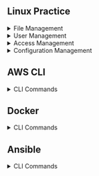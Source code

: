 

## Linux Practice
<details>
<summary> File Management</summary>
    <br/>
    
**Read/Write files and folders**
```bash
ls
ls -ltr
ll
mkdir helloworld
cd helloworld
touch README.md
touch sample.txt
vi sample.txt
```
**Read content of files**
```bash
cat README.txt 
more README.txt 
tail -f README.txt
tail -100f README.txt
tail -10f README.txt
```
**Copy fiels and directories**
```bash
# Copy a file to other directory
cp sample.txt Documents
# Copy a directory to other directory
cp -r logs Documents
```
**Crate a copy of fiels and directories**
```bash
# Create a copy of file
cp sample.txt sample_v2.txt
# Create a copy of directory
cp -r logs logs_bkp
```
**Move files and directories to other location**
```bash
# Move a fileto other location
mv sample.txt Documents
# Move a directory to other location
mv logs Documents
```
**Rename fiels and directories**
```bash
# Rename a file
mv sample.txt important.txt
# Rename a directory
mv logs logs_bkp
```
**Find a file**
```bash
find ./ -name sample.txt
locate sample.txt
```
**List of file names containing a given text**
```bash
find ./ -type f -exec grep -l "Apache License" {} \; 
```
**List the files older than 7 days**
```bash
find /var/log/nginx -type f -mtime +7 -exec ls -ltr {} \;
```
**List the files older than 2 hours**
```bash
find /var/log/nginx -type f -mmin +120 -exec ls -ltr {} \;
```
**Move 7 days old files to another directory**
```bash
find /var/log/nginx/ -mtime +7 -name "*.log" -exec mv "{}" /var/log/nginx_backup/ \;',
```
**Compress 7 days old files**
```bash
find /var/log/nginx/ -mtime +7 -name "*.log" -exec gzip "{}" \;',
```
**Delete 7 days old files**
```bash
find /var/log/nginx/ -mtime +7 -name "*.log" -exec rm "{}" \;',
```
**Compress the files that were genereated before 01-March-2023**

```bash
touch -t 202303010000 /tmp/2023-Mar-01-0000
find /var/log/nginx -type f ! -newer /tmp/2023-Mar-01-0000 | xargs gzip
```
**Remove files that were genereated before 01-Jan-2023**
```bash
touch -t 202301010000 /tmp/2023-Jan-01-0000
find /var/log/nginx -type f ! -newer /tmp/2023-Jan-01-0000 | xargs rm
```
</details>

<details>
<summary>User Management</summary>
    <br/> 
    
**Create Linux User with home directory**

```bash
sudo useradd -s /bin/bash -d /home/nag -m nag
```
**Set password for nag**

```bash
sudo passwd nag
```
**Delete nag user**

```bash
sudo userdel nag
```

**Enable root user password login**
```bash
#!/bin/bash
sudo sed -i 's/#PermitRootLogin prohibit-password/PermitRootLogin yes/' /etc/ssh/sshd_config
sudo sed -i 's/PasswordAuthentication no/PasswordAuthentication yes/' /etc/ssh/sshd_config
sudo service sshd restart
sudo sudo su -
echo 'root:mankdhur567Q' | chpasswd
```
</details>

<details>
<summary>Access Management</summary>
     <br/>
 
**Connect to remote server**
 
```bash 
ssh -i "test-ec2.pem" ubuntu@ec2-18-208-248-114.compute-1.amazonaws.com
```
</details>

<details>
<summary>Configuration Management</summary>
 <br/>
 
**Install Nginx Webserver and deploy Index.html**
 
```bash 
sudo apt update
sudo apt upgrade -y
sudo apt install nginx -y
cd /var/www/html/
touch index.html
sudo vi index.html
sudo systemctl restart nginx
sudo systemctl status nginx
```

**Configure Hostname**
```bash
#!/bin/bash
sudo hostnamectl set-hostname myappserver01 --static
sudo hostnamectl set-hostname myappserver01 --transient
sudo echo -e "preserve_hostname: true" >> /etc/cloud/cloud.cfg
sudo systemctl reboot
``` 

</details>

## AWS CLI


<details>
<summary>CLI Commands</summary>
    <br/> 
    
**Store AWS credentials in command line**

```bash
aws configure
```
(or)
    
**Export AWS credentials in command line**
```bash
export AWS_ACCESS_KEY_ID=AKIAIOSFODNN7EXAMPLE
export AWS_SECRET_ACCESS_KEY=wJalrXUtnFEMI/K7MDENG/bPxRfiCYEXAMPLEKEY
export AWS_DEFAULT_REGION=us-east-1
```

 **Describe EC2 Instances**
```bash
aws ec2 describe-instances
```
**List S3 Buckets**
```bash
aws s3 ls
```
**Create an S3 Bucket**

```bash
aws s3api create-bucket --bucket test-bucket-948489282 --region us-east-1
```
**Delete an S3 Bucket**
```bash
aws s3api delete-bucket --bucket test-bucket-948489282 --region us-east-1
```
**Create an EC2 Instance**
```bash
aws ec2 run-instances --image-id ami-007855ac798b5175e --count 1 --instance-type t2.micro --key-name test-ec2 
```
**Delete an EC2 Instance**
```bash
aws ec2 terminate-instances --instance-ids i-394jd83kdujd83jdh7
```
**Copy files to s3 bucket**

```bash 
aws s3api create-bucket --bucket raju-us-east-1-demos3 --region us-east-1
aws s3 cp nginx.log s3://raju-us-east-1-demos3/ec2data/
aws s3 cp nginx.log s3://raju-us-east-1-demos3
```
**Copy folders to s3 bucket**

```bash   
aws s3 cp --recursive logs s3://raju-us-east-1-demos3
```
:bulb: Refer [AWS Documentation](https://docs.aws.amazon.com/cli/latest/userguide/cli-chap-welcome.html) for more details
</details>

## Docker

<details>
<summary>CLI Commands</summary>
 <br/>
 
**Manager Docker Images and Containers**
 
```bash
docker images
docker pull nginx
docker images
docker run --name docker-nginx -p 80:80 nginx
docker run --name docker-nginx -p 80:80 -d nginx
docker ps -a 
docker rm 15748c592407 22f7a8be6d72 7a31e0f8f07a 9cefe4632514
docker run --name docker-nginx -p 80:80 -d nginx
docker ps -a
docker run --name test-nginx -p 8000:80 -d nginx
docker run --name dev-nginx -p 8001:80 -d nginx
docker run --name prod-nginx -p 8005:80 -d nginx
docker exec -it test-nginx /bin/bash
docker stop docker-nginx test-nginx dev-nginx myapp mydevapp
docker stop prod-nginx
docker rm mydevapp myapp prod-nginx dev-nginx test-nginx docker-nginx
docker images
docker rmi 806f89a70ff8 263083118061 080ed0ed8312 e499797894d5
docker run hello-world
docker logs hello-world 
```
    
**Create Docker swarm cluster in master node**

```bash
docker swarm init
```

**Join worker nodes to Docker swarm cluster**

```bash
docker swarm join --token SWMTKN-1-2hyn8v3qytkz23vlsd9or92n9843ugyjy45qhqoknmibj9599c-bo27ga0u57qql3jijku4i5m09 10.7.2.102:2377
```

**Create and manage services in Docker swarm cluster**

```bash
docker node ls
docker service create   --name blue-service   --publish published=8081,target=8080  --replicas 6 ynraju4/srv-blue:6
docker ps
docker service rm green-service
docker ps
docker service scale green-service=4
```
</details>

## Ansible

<details>
<summary>CLI Commands</summary>
 <br/>
 
 **Validate SSH for all servers in one group**
```bash    
ansible -i inventory all -m ping
```  
 **Validate SSH for one server in one group**
```bash    
ansible -i inventory webservers -m ping --limit webserver01
```  
 **Run Ansible playbook for all servers in one group**
```bash    
ansible-playbook -i inventory install-docker.yaml
```  
 **Run Ansible playbook for one server in one group**
```bash    
ansible-playbook -i inventory install-docker.yaml --limit webserver01
```  
 
**Encrypt files with ansible-vault**
```bash    
ansible-vault encrypt --vault-id $HOME/.secrets/vault_id dev-sales-ssh.pem
ansible-vault decrypt --vault-id $HOME/.secrets/vault_id dev-sales-ssh.pem
```  
</details>
